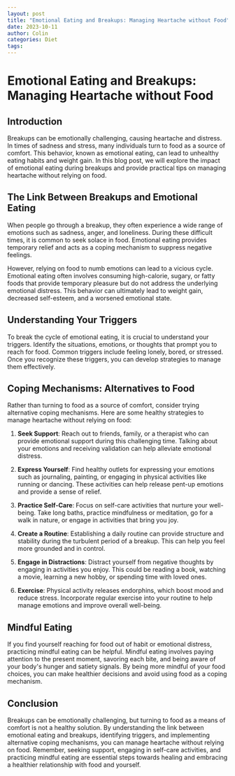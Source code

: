 ```yaml
---
layout: post
title: "Emotional Eating and Breakups: Managing Heartache without Food"
date: 2023-10-11
author: Colin
categories: Diet
tags: 
---
```


# Emotional Eating and Breakups: Managing Heartache without Food

## Introduction

Breakups can be emotionally challenging, causing heartache and distress. In times of sadness and stress, many individuals turn to food as a source of comfort. This behavior, known as emotional eating, can lead to unhealthy eating habits and weight gain. In this blog post, we will explore the impact of emotional eating during breakups and provide practical tips on managing heartache without relying on food.

## The Link Between Breakups and Emotional Eating

When people go through a breakup, they often experience a wide range of emotions such as sadness, anger, and loneliness. During these difficult times, it is common to seek solace in food. Emotional eating provides temporary relief and acts as a coping mechanism to suppress negative feelings.

However, relying on food to numb emotions can lead to a vicious cycle. Emotional eating often involves consuming high-calorie, sugary, or fatty foods that provide temporary pleasure but do not address the underlying emotional distress. This behavior can ultimately lead to weight gain, decreased self-esteem, and a worsened emotional state.

## Understanding Your Triggers

To break the cycle of emotional eating, it is crucial to understand your triggers. Identify the situations, emotions, or thoughts that prompt you to reach for food. Common triggers include feeling lonely, bored, or stressed. Once you recognize these triggers, you can develop strategies to manage them effectively.

## Coping Mechanisms: Alternatives to Food

Rather than turning to food as a source of comfort, consider trying alternative coping mechanisms. Here are some healthy strategies to manage heartache without relying on food:

1. **Seek Support**: Reach out to friends, family, or a therapist who can provide emotional support during this challenging time. Talking about your emotions and receiving validation can help alleviate emotional distress.

2. **Express Yourself**: Find healthy outlets for expressing your emotions such as journaling, painting, or engaging in physical activities like running or dancing. These activities can help release pent-up emotions and provide a sense of relief.

3. **Practice Self-Care**: Focus on self-care activities that nurture your well-being. Take long baths, practice mindfulness or meditation, go for a walk in nature, or engage in activities that bring you joy.

4. **Create a Routine**: Establishing a daily routine can provide structure and stability during the turbulent period of a breakup. This can help you feel more grounded and in control.

5. **Engage in Distractions**: Distract yourself from negative thoughts by engaging in activities you enjoy. This could be reading a book, watching a movie, learning a new hobby, or spending time with loved ones.

6. **Exercise**: Physical activity releases endorphins, which boost mood and reduce stress. Incorporate regular exercise into your routine to help manage emotions and improve overall well-being.

## Mindful Eating

If you find yourself reaching for food out of habit or emotional distress, practicing mindful eating can be helpful. Mindful eating involves paying attention to the present moment, savoring each bite, and being aware of your body's hunger and satiety signals. By being more mindful of your food choices, you can make healthier decisions and avoid using food as a coping mechanism.

## Conclusion

Breakups can be emotionally challenging, but turning to food as a means of comfort is not a healthy solution. By understanding the link between emotional eating and breakups, identifying triggers, and implementing alternative coping mechanisms, you can manage heartache without relying on food. Remember, seeking support, engaging in self-care activities, and practicing mindful eating are essential steps towards healing and embracing a healthier relationship with food and yourself.